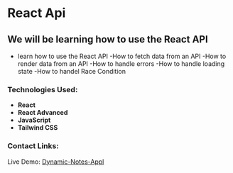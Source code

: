 # React Api

## We will be learning how to use the React API

- learn how to use the React API
  -How to fetch data from an API
  -How to render data from an API
  -How to handle errors
  -How to handle loading state
  -How to handel Race Condition

### **Technologies Used:**

- **React**
- **React Advanced**
- **JavaScript**
- **Tailwind CSS**

### **Contact Links:**

Live Demo: [Dynamic-Notes-Appl](https://react-api-gray.vercel.app/)
